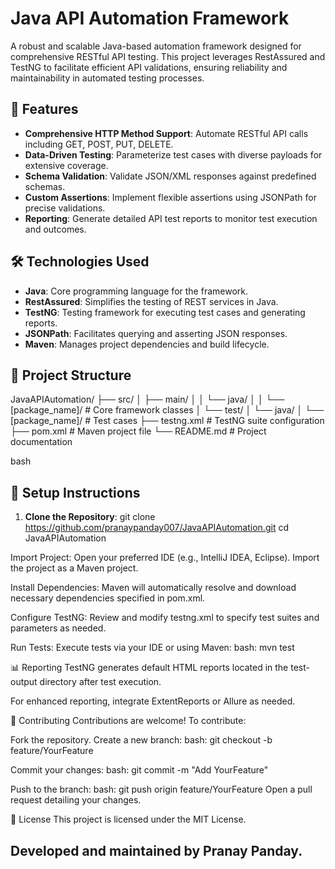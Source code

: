 # Java API Automation Framework

A robust and scalable Java-based automation framework designed for comprehensive RESTful API testing. This project leverages RestAssured and TestNG to facilitate efficient API validations, ensuring reliability and maintainability in automated testing processes.

## 🚀 Features

- **Comprehensive HTTP Method Support**: Automate RESTful API calls including GET, POST, PUT, DELETE.
- **Data-Driven Testing**: Parameterize test cases with diverse payloads for extensive coverage.
- **Schema Validation**: Validate JSON/XML responses against predefined schemas.
- **Custom Assertions**: Implement flexible assertions using JSONPath for precise validations.
- **Reporting**: Generate detailed API test reports to monitor test execution and outcomes.

## 🛠️ Technologies Used

- **Java**: Core programming language for the framework.
- **RestAssured**: Simplifies the testing of REST services in Java.
- **TestNG**: Testing framework for executing test cases and generating reports.
- **JSONPath**: Facilitates querying and asserting JSON responses.
- **Maven**: Manages project dependencies and build lifecycle.

## 📁 Project Structure

JavaAPIAutomation/
├── src/
│ ├── main/
│ │ └── java/
│ │ └── [package_name]/ # Core framework classes
│ └── test/
│ └── java/
│ └── [package_name]/ # Test cases
├── testng.xml # TestNG suite configuration
├── pom.xml # Maven project file
└── README.md # Project documentation

bash

## 🔧 Setup Instructions

1. **Clone the Repository**:
   git clone https://github.com/pranaypanday007/JavaAPIAutomation.git
   cd JavaAPIAutomation

Import Project:
Open your preferred IDE (e.g., IntelliJ IDEA, Eclipse).
Import the project as a Maven project.

Install Dependencies:
Maven will automatically resolve and download necessary dependencies specified in pom.xml.

Configure TestNG:
Review and modify testng.xml to specify test suites and parameters as needed.

Run Tests:
Execute tests via your IDE or using Maven:
bash: mvn test

📊 Reporting
TestNG generates default HTML reports located in the test-output directory after test execution.

For enhanced reporting, integrate ExtentReports or Allure as needed.

🤝 Contributing
Contributions are welcome! To contribute:

Fork the repository.
Create a new branch:
bash: git checkout -b feature/YourFeature

Commit your changes:
bash: git commit -m "Add YourFeature"

Push to the branch:
bash: git push origin feature/YourFeature
Open a pull request detailing your changes.

📄 License
This project is licensed under the MIT License.

Developed and maintained by Pranay Panday.
---
